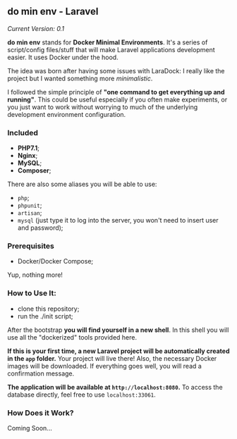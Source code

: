 ## do min env - Laravel

*Current Version: 0.1*

**do min env** stands for **Docker Minimal Environments**. It's a series of script/config files/stuff that will make Laravel applications development easier. It uses Docker under the hood.

The idea was born after having some issues with LaraDock: I really like the project but I wanted something more *minimalistic*.

I followed the simple principle of **"one command to get everything up and running"**. This could be useful especially if you often make experiments, or you just want to work without worrying to much of the underlying development environment configuration.

### Included

* **PHP7.1**;
* **Nginx**;
* **MySQL**;
* **Composer**;

There are also some aliases you will be able to use:

* `php`;
* `phpunit`;
* `artisan`;
* `mysql` (just type it to log into the server, you won't need to insert user and password);

### Prerequisites

* Docker/Docker Compose;

Yup, nothing more!

### How to Use It:

* clone this repository;
* run the ./init script;

After the bootstrap **you will find yourself in a new shell**. In this shell you will use all the "dockerized" tools provided here.

**If this is your first time, a new Laravel project will be automatically created in the `app` folder.** Your project will live there! Also, the necessary Docker images will be downloaded. If everything goes well, you will read a confirmation message.

**The application will be available at `http://localhost:8080`.** To access the database directly, feel free to use `localhost:33061`.

### How Does it Work?

Coming Soon...

